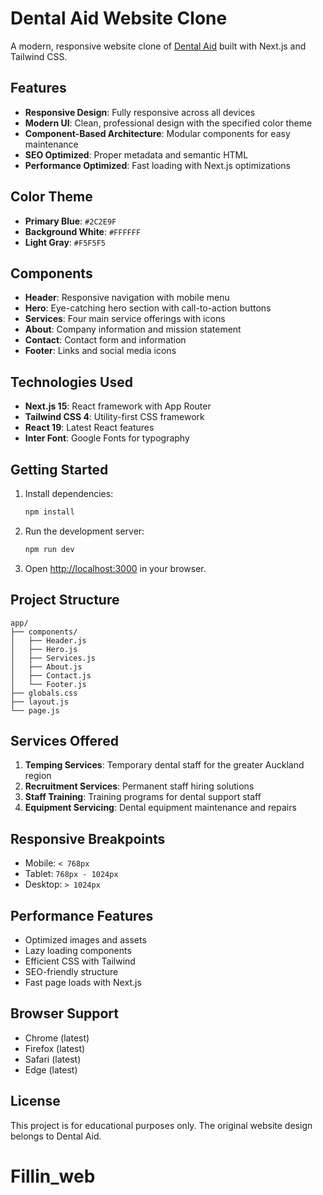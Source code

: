 # Dental Aid Website Clone

A modern, responsive website clone of [Dental Aid](https://dentalaid.co.nz/) built with Next.js and Tailwind CSS.

## Features

- **Responsive Design**: Fully responsive across all devices
- **Modern UI**: Clean, professional design with the specified color theme
- **Component-Based Architecture**: Modular components for easy maintenance
- **SEO Optimized**: Proper metadata and semantic HTML
- **Performance Optimized**: Fast loading with Next.js optimizations

## Color Theme

- **Primary Blue**: `#2C2E9F`
- **Background White**: `#FFFFFF`
- **Light Gray**: `#F5F5F5`

## Components

- **Header**: Responsive navigation with mobile menu
- **Hero**: Eye-catching hero section with call-to-action buttons
- **Services**: Four main service offerings with icons
- **About**: Company information and mission statement
- **Contact**: Contact form and information
- **Footer**: Links and social media icons

## Technologies Used

- **Next.js 15**: React framework with App Router
- **Tailwind CSS 4**: Utility-first CSS framework
- **React 19**: Latest React features
- **Inter Font**: Google Fonts for typography

## Getting Started

1. Install dependencies:
   ```bash
   npm install
   ```

2. Run the development server:
   ```bash
   npm run dev
   ```

3. Open [http://localhost:3000](http://localhost:3000) in your browser.

## Project Structure

```
app/
├── components/
│   ├── Header.js
│   ├── Hero.js
│   ├── Services.js
│   ├── About.js
│   ├── Contact.js
│   └── Footer.js
├── globals.css
├── layout.js
└── page.js
```

## Services Offered

1. **Temping Services**: Temporary dental staff for the greater Auckland region
2. **Recruitment Services**: Permanent staff hiring solutions
3. **Staff Training**: Training programs for dental support staff
4. **Equipment Servicing**: Dental equipment maintenance and repairs

## Responsive Breakpoints

- Mobile: `< 768px`
- Tablet: `768px - 1024px`
- Desktop: `> 1024px`

## Performance Features

- Optimized images and assets
- Lazy loading components
- Efficient CSS with Tailwind
- SEO-friendly structure
- Fast page loads with Next.js

## Browser Support

- Chrome (latest)
- Firefox (latest)
- Safari (latest)
- Edge (latest)

## License

This project is for educational purposes only. The original website design belongs to Dental Aid.
# Fillin_web
